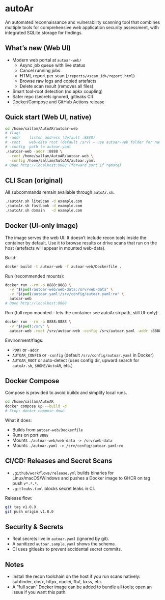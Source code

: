 # autoAr

An automated reconnaissance and vulnerability scanning tool that combines multiple tools for comprehensive web application security assessment, with integrated SQLite storage for findings.

## What’s new (Web UI)
- Modern web portal at `autoar-web/`
  - Async job queue with live status
  - Cancel running jobs
  - HTML report per scan (`/reports/<scan_id>/report.html`)
  - Browse raw logs and copied artefacts
  - Delete scan result (removes all files)
- Smart tool-root detection (no apkx coupling)
- Safer repo (secrets ignored, gitleaks CI)
- Docker/Compose and GitHub Actions release

## Quick start (Web UI, native)
```bash
cd /home/sallam/AutoAR/autoar-web
# flags
# -addr    listen address (default :8888)
# -root    web-data root (default /srv) – use autoar-web folder for native
# -config  path to autoar.yaml
./autoar-web -addr :8888 \
  -root /home/sallam/AutoAR/autoar-web \
  -config /home/sallam/AutoAR/autoar.yaml
# Open http://localhost:8888 (forward port if remote)
```

## CLI Scan (original)
All subcommands remain available through `autoAr.sh`.

```bash
./autoAr.sh liteScan -d example.com
./autoAr.sh fastLook -d example.com
./autoAr.sh domain   -d example.com
```

## Docker (UI-only image)
The image serves the web UI. It doesn’t include recon tools inside the container by default. Use it to browse results or drive scans that run on the host (artefacts will appear in mounted web-data).

Build:
```bash
docker build -t autoar-web -f autoar-web/Dockerfile .
```
Run (recommended mounts):
```bash
docker run --rm -p 8888:8888 \
  -v "$(pwd)/autoar-web/web-data:/srv/web-data" \
  -v "$(pwd)/autoar.yaml:/srv/config/autoar.yaml:ro" \
  autoar-web
# Open http://localhost:8888
```
Run (full repo mounted – lets the container see autoAr.sh path, still UI-only):
```bash
docker run --rm -p 8888:8888 \
  -v "$(pwd):/srv" \
  autoar-web -root /srv/autoar-web -config /srv/autoar.yaml -addr :8888
```
Environment/flags:
- `PORT` or `-addr`
- `AUTOAR_CONFIG` or `-config` (default `/srv/config/autoar.yaml` in Docker)
- `AUTOAR_ROOT` or auto-detect (uses config dir, upward search for `autoAr.sh`, `$HOME/AutoAR`, etc.)

## Docker Compose
Compose is provided to avoid buildx and simplify local runs.
```bash
cd /home/sallam/AutoAR
docker compose up --build -d
# Stop: docker compose down
```
What it does:
- Builds from `autoar-web/Dockerfile`
- Runs on port `8888`
- Mounts `./autoar-web/web-data -> /srv/web-data`
- Mounts `./autoar.yaml -> /srv/config/autoar.yaml:ro`

## CI/CD: Releases and Secret Scans
- `.github/workflows/release.yml` builds binaries for Linux/macOS/Windows and pushes a Docker image to GHCR on tag push `v*.*.*`.
- `.gitleaks.toml` blocks secret leaks in CI.

Release flow:
```bash
git tag v1.0.0
git push origin v1.0.0
```

## Security & Secrets
- Real secrets live in `autoar.yaml` (ignored by git).
- A sanitized `autoar.sample.yaml` shows the schema.
- CI uses gitleaks to prevent accidental secret commits.

## Notes
- Install the recon toolchain on the host if you run scans natively: subfinder, dnsx, httpx, nuclei, ffuf, kxss, etc.
- A “full scan” Docker image can be added to bundle all tools; open an issue if you want this path. 